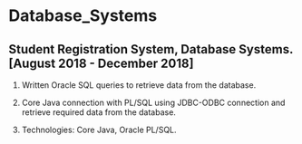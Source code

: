 # Database_Systems

## Student Registration System, Database Systems.					                                [August 2018 - December 2018]

1. Written Oracle SQL queries to retrieve data from the database.

2. Core Java connection with PL/SQL using JDBC-ODBC connection and retrieve required data from the database.  

3. Technologies: Core Java, Oracle PL/SQL.

